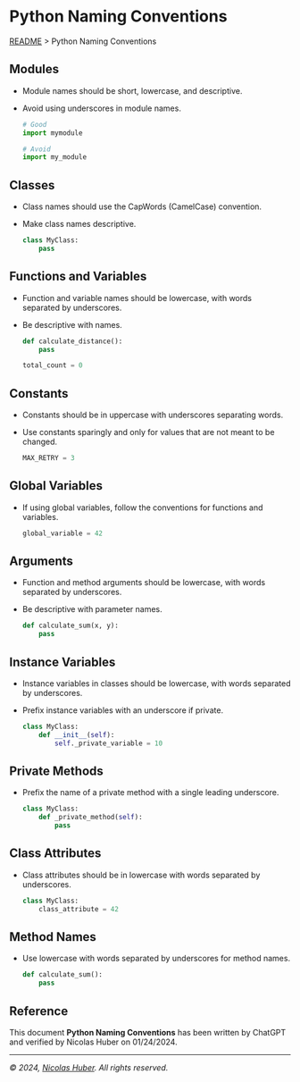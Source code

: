 # Python Naming Conventions

[README](/README.md) > Python Naming Conventions

## Modules
- Module names should be short, lowercase, and descriptive.
- Avoid using underscores in module names.

    ```python
    # Good
    import mymodule

    # Avoid
    import my_module
    ```

## Classes
- Class names should use the CapWords (CamelCase) convention.
- Make class names descriptive.

    ```python
    class MyClass:
        pass
    ```

## Functions and Variables
- Function and variable names should be lowercase, with words separated by underscores.
- Be descriptive with names.

    ```python
    def calculate_distance():
        pass

    total_count = 0
    ```

## Constants
- Constants should be in uppercase with underscores separating words.
- Use constants sparingly and only for values that are not meant to be changed.

    ```python
    MAX_RETRY = 3
    ```

## Global Variables
- If using global variables, follow the conventions for functions and variables.

    ```python
    global_variable = 42
    ```

## Arguments
- Function and method arguments should be lowercase, with words separated by underscores.
- Be descriptive with parameter names.

    ```python
    def calculate_sum(x, y):
        pass
    ```

## Instance Variables
- Instance variables in classes should be lowercase, with words separated by underscores.
- Prefix instance variables with an underscore if private.

    ```python
    class MyClass:
        def __init__(self):
            self._private_variable = 10
    ```

## Private Methods
- Prefix the name of a private method with a single leading underscore.

    ```python
    class MyClass:
        def _private_method(self):
            pass
    ```

## Class Attributes
- Class attributes should be in lowercase with words separated by underscores.

    ```python
    class MyClass:
        class_attribute = 42
    ```

## Method Names
- Use lowercase with words separated by underscores for method names.

    ```python
    def calculate_sum():
        pass
    ```

## Reference

This document **Python Naming Conventions** has been written by ChatGPT and verified by Nicolas Huber on 01/24/2024.

---

_© 2024, [Nicolas Huber](https://nicolas-huber.ch). All rights reserved._